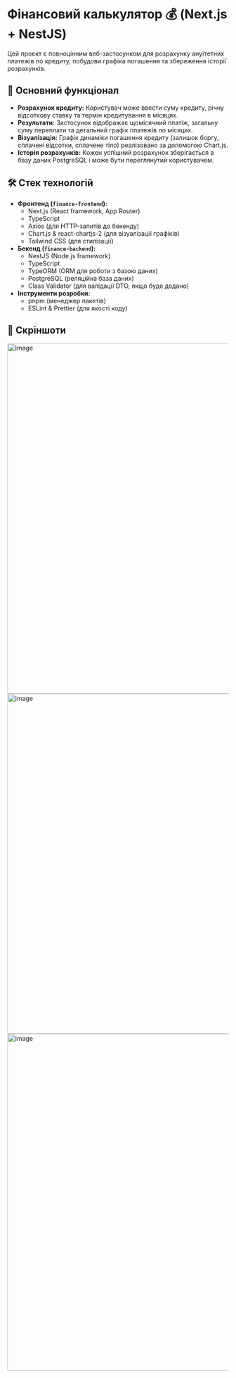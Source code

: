 # Фінансовий калькулятор 💰 (Next.js + NestJS)

Цей проєкт є повноцінним веб-застосунком для розрахунку ануїтетних платежів по кредиту, побудови графіка погашення та збереження історії розрахунків.

## 🚀 Основний функціонал

*   **Розрахунок кредиту:** Користувач може ввести суму кредиту, річну відсоткову ставку та термін кредитування в місяцях.
*   **Результати:** Застосунок відображає щомісячний платіж, загальну суму переплати та детальний графік платежів по місяцях.
*   **Візуалізація:** Графік динаміки погашення кредиту (залишок боргу, сплачені відсотки, сплачене тіло) реалізовано за допомогою Chart.js.
*   **Історія розрахунків:** Кожен успішний розрахунок зберігається в базу даних PostgreSQL і може бути переглянутий користувачем.

## 🛠️ Стек технологій

*   **Фронтенд (`finance-frontend`):**
    *   Next.js (React framework, App Router)
    *   TypeScript
    *   Axios (для HTTP-запитів до бекенду)
    *   Chart.js & react-chartjs-2 (для візуалізації графіків)
    *   Tailwind CSS (для стилізації)
*   **Бекенд (`finance-backend`):**
    *   NestJS (Node.js framework)
    *   TypeScript
    *   TypeORM (ORM для роботи з базою даних)
    *   PostgreSQL (реляційна база даних)
    *   Class Validator (для валідації DTO, якщо буде додано)
*   **Інструменти розробки:**
    *   pnpm (менеджер пакетів)
    *   ESLint & Prettier (для якості коду)

## 📸 Скріншоти

<img width="797" alt="image" src="https://github.com/user-attachments/assets/ee1fb082-163a-4bcf-aa62-a99805b3e189" />
<img width="773" alt="image" src="https://github.com/user-attachments/assets/41d23a3b-ff08-4a31-9eea-3476a8890941" />
<img width="766" alt="image" src="https://github.com/user-attachments/assets/95024820-fadc-4ac5-b9d7-71dfc71bfb7f" />


